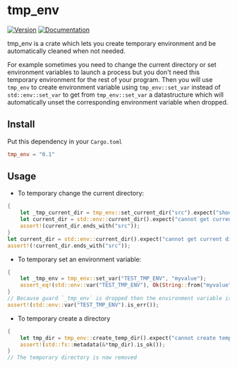# tmp_env

[![Version](https://img.shields.io/crates/v/tmp_env.svg)](https://crates.io/crates/tmp_env)
[![Documentation](https://docs.rs/tmp_env/badge.svg)](https://docs.rs/tmp_env)

tmp_env is a crate which lets you create temporary environment and be automatically cleaned when not needed.

For example sometimes you need to change the current directory or set environment variables to launch a process but you don't need this temporary environment for the rest of your program.
Then you will use `tmp_env` to create environment variable using `tmp_env::set_var` instead of `std::env::set_var` to get from `tmp_env::set_var` a datastructure which will automatically unset the
corresponding environment variable when dropped.

## Install

Put this dependency in your `Cargo.toml`

```toml
tmp_env = "0.1"
```

## Usage

- To temporary change the current directory:

```rust
{
    let _tmp_current_dir = tmp_env::set_current_dir("src").expect("should set the new current_dir");
    let current_dir = std::env::current_dir().expect("cannot get current dir from std env");
    assert!(current_dir.ends_with("src"));
}
let current_dir = std::env::current_dir().expect("cannot get current dir from std env");
assert!(!current_dir.ends_with("src"));
```

- To temporary set an environment variable:

```rust
{
    let _tmp_env = tmp_env::set_var("TEST_TMP_ENV", "myvalue");
    assert_eq!(std::env::var("TEST_TMP_ENV"), Ok(String::from("myvalue")));
}
// Because guard `_tmp_env` is dropped then the environment variable is also automatically unset
assert!(std::env::var("TEST_TMP_ENV").is_err());
```

- To temporary create a directory

```rust
{
    let tmp_dir = tmp_env::create_temp_dir().expect("cannot create temp dir"); // When tmp_dir is dropped this temporary dir will be removed
    assert!(std::fs::metadata(&*tmp_dir).is_ok());
}
// The temporary directory is now removed
```
